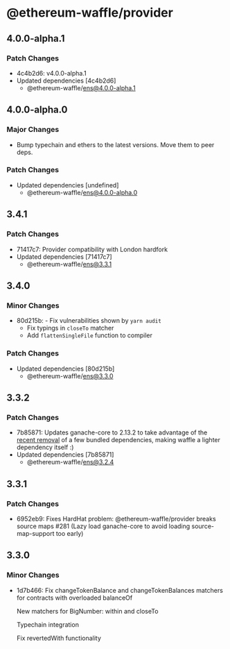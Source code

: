 # @ethereum-waffle/provider

## 4.0.0-alpha.1

### Patch Changes

- 4c4b2d6: v4.0.0-alpha.1
- Updated dependencies [4c4b2d6]
  - @ethereum-waffle/ens@4.0.0-alpha.1

## 4.0.0-alpha.0

### Major Changes

- Bump typechain and ethers to the latest versions. Move them to peer deps.

### Patch Changes

- Updated dependencies [undefined]
  - @ethereum-waffle/ens@4.0.0-alpha.0

## 3.4.1

### Patch Changes

- 71417c7: Provider compatibility with London hardfork
- Updated dependencies [71417c7]
  - @ethereum-waffle/ens@3.3.1

## 3.4.0

### Minor Changes

- 80d215b: - Fix vulnerabilities shown by `yarn audit`
  - Fix typings in `closeTo` matcher
  - Add `flattenSingleFile` function to compiler

### Patch Changes

- Updated dependencies [80d215b]
  - @ethereum-waffle/ens@3.3.0

## 3.3.2

### Patch Changes

- 7b85871: Updates ganache-core to 2.13.2 to take advantage of the [recent removal](https://github.com/trufflesuite/ganache-core/commit/a74efcec6b868e5778609dd95d26e5cd1f32e43a#diff-7ae45ad102eab3b6d7e7896acd08c427a9b25b346470d7bc6507b6481575d519) of a few bundled dependencies, making waffle a lighter dependency itself :)
- Updated dependencies [7b85871]
  - @ethereum-waffle/ens@3.2.4

## 3.3.1

### Patch Changes

- 6952eb9: Fixes HardHat problem: @ethereum-waffle/provider breaks source maps #281 (Lazy load ganache-core to avoid loading source-map-support too early)

## 3.3.0

### Minor Changes

- 1d7b466: Fix changeTokenBalance and changeTokenBalances matchers for contracts with overloaded balanceOf

  New matchers for BigNumber: within and closeTo

  Typechain integration

  Fix revertedWith functionality
